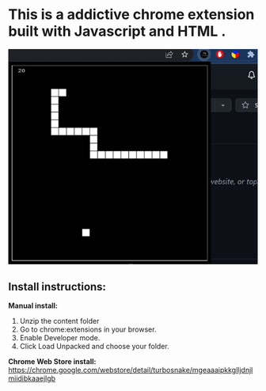 # This is a addictive chrome extension built with Javascript and HTML .

![Screenshot](snakeextension.jpg)

## Install instructions:
  **Manual install:**
  1. Unzip the content folder
  2. Go to chrome:extensions in your browser.
  3. Enable Developer mode.
  4. Click Load Unpacked and choose your folder.

<b>Chrome Web Store install:</b>
  https://chrome.google.com/webstore/detail/turbosnake/mgeaaaipkkglljdnjlmiidibkaaejlgb

